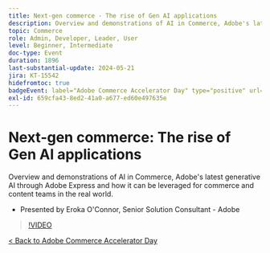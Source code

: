 ```yaml
---
title: Next-gen commerce - The rise of Gen AI applications
description: Overview and demonstrations of AI in Commerce, Adobe's latest generative AI through Adobe Express and how it can be leveraged for commerce and content teams in the real world.
topic: Commerce
role: Admin, Developer, Leader, User
level: Beginner, Intermediate
doc-type: Event
duration: 1896
last-substantial-update: 2024-05-21
jira: KT-15542
hidefromtoc: true
badgeEvent: label="Adobe Commerce Accelerator Day" type="positive" url="https://experienceleague.adobe.com/en/docs/events/apac-commerce-recordings/2024/overview"
exl-id: 659cfa43-8ed2-41a0-a677-ed60e497635e
---
```

# Next-gen commerce: The rise of Gen AI applications

Overview and demonstrations of AI in Commerce, Adobe's latest generative AI through Adobe Express and how it can be leveraged for commerce and content teams in the real world. 

+ Presented by Eroka O'Connor, Senior Solution Consultant - Adobe

>[!VIDEO](https://video.tv.adobe.com/v/3429269/?learn=on)

[< Back to Adobe Commerce Accelerator Day](./overview.md)
